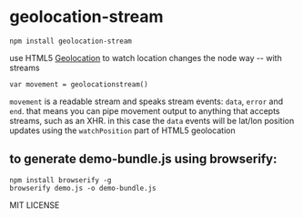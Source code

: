 # geolocation-stream

    npm install geolocation-stream

use HTML5 [Geolocation](https://developer.mozilla.org/en/Using_geolocation) to watch location changes the node way -- with streams

    var movement = geolocationstream()

`movement` is a readable stream and speaks stream events: `data`, `error` and `end`. that means you can pipe movement output to anything that accepts streams, such as an XHR. in this case the `data` events will be lat/lon position updates using the `watchPosition` part of HTML5 geolocation

## to generate demo-bundle.js using browserify:

    npm install browserify -g
    browserify demo.js -o demo-bundle.js

MIT LICENSE